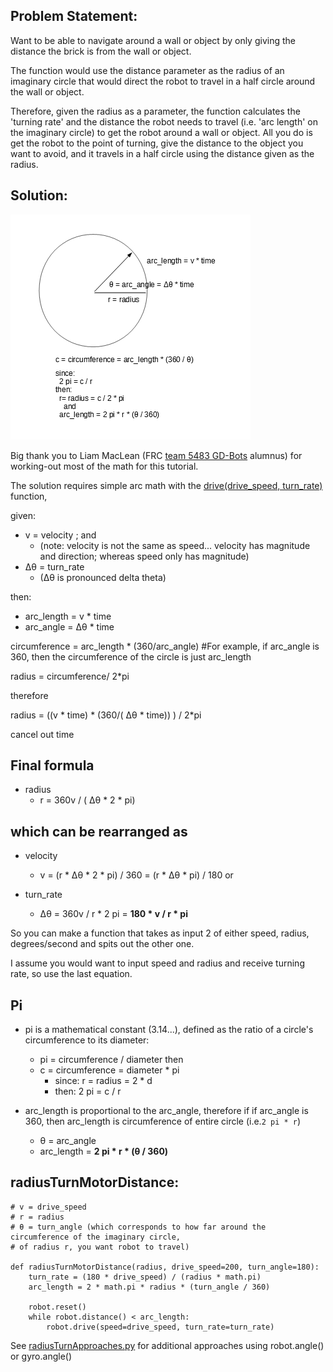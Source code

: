 ## Problem Statement: 

Want to be able to navigate around a wall or object by only giving the distance the brick is from the wall or object.

The function would use the distance parameter as the radius of an imaginary circle that would direct the robot to travel 
in a half circle around the wall or object.

Therefore, given the radius as a parameter, the function calculates the 'turning rate' and the distance the robot
needs to travel (i.e. 'arc length' on the imaginary circle) to get the robot around a wall or object.  All you 
do is get the robot to the point of turning, give the distance to the object you want to avoid, and it travels 
in a half circle using the distance given as the radius.

## Solution:
![image](circleArcMath.jpg)

Big thank you to Liam MacLean (FRC [team 5483 GD-Bots](https://github.com/Team-5483) alumnus) for working-out most of the math for this tutorial.

The solution requires simple arc math with the [drive(drive_speed, turn_rate)](https://pybricks.github.io/ev3-micropython/robotics.html#pybricks.robotics.DriveBase.drive) function,

given: 
  * v = velocity ; and 
    * (note: velocity is not the same as speed... velocity has magnitude and direction; whereas speed only has magnitude)
  * Δθ = turn_rate 
    * (Δθ is pronounced delta theta)
  
then:  
  * arc_length = v * time
  * arc_angle = Δθ * time

circumference = arc_length * (360/arc_angle)  #For example, if arc_angle is 360, then the circumference of the circle is just arc_length

radius = circumference/ 2*pi

therefore

radius = ((v * time) * (360/( Δθ * time)) ) / 2*pi

cancel out time

## Final formula
  * radius
    * r = 360v / ( Δθ * 2 * pi)

## which can be rearranged as

  * velocity
    * v = (r *  Δθ * 2 * pi) / 360 = (r *  Δθ * pi) / 180
or

  * turn_rate
    * Δθ = 360v / r * 2 pi = **180 * v / r * pi**

So you can make a function that takes as input 2 of either speed, radius, degrees/second and spits out the other one.

I assume you would want to input speed and radius and receive turning rate, so use the last equation.

## Pi
  *  pi is a mathematical constant (3.14...), defined as the ratio of a circle's circumference to its diameter:
     * pi = circumference / diameter 
     then
     * c = circumference = diameter * pi
       * since: r = radius = 2 * d
       * then:  2 pi = c / r

  * arc_length is proportional to the arc_angle, therefore if if arc_angle is 360, then arc_length is 
    circumference of entire circle (i.e.`2 pi * r`)
    * θ = arc_angle
    * arc_length = **2 pi * r * (θ / 360)**
  
## radiusTurnMotorDistance:

```
# v = drive_speed
# r = radius
# θ = turn_angle (which corresponds to how far around the circumference of the imaginary circle, 
# of radius r, you want robot to travel)

def radiusTurnMotorDistance(radius, drive_speed=200, turn_angle=180):
    turn_rate = (180 * drive_speed) / (radius * math.pi)
    arc_length = 2 * math.pi * radius * (turn_angle / 360)

    robot.reset()      
    while robot.distance() < arc_length:
        robot.drive(speed=drive_speed, turn_rate=turn_rate)
```

See [radiusTurnApproaches.py](/programs/radiusTurnApproaches.py) for additional approaches using robot.angle() or gyro.angle()


